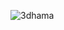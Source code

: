 ![3dhama](https://user-images.githubusercontent.com/95837382/161722926-58161573-7ecd-4aa2-9937-de5dba7e3ac5.png)